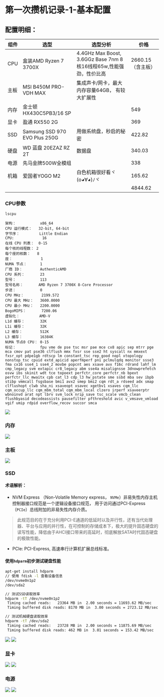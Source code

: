 # 第一次攒机记录-1-基本配置


## 配置明细：

|组件|选型|选型分析|价格|
|-|-|-|-|
|CPU|盒装AMD Ryzen 7 3700X|4.4GHz Max Boost, 3.6GGz Base 7nm 8核16线程65w,性能强劲，性价比高|2660.15（含主板）|
|主板|MSI B450M PRO-VDH MAX|集成声卡/网卡，最大内存容量64GB， 有较大扩展性||
|内存|金士顿HX430C5PB3/16 SP||549|
|显卡|盈通 RX550 2G||369|
|SSD|Samsung SSD 970 EVO Plus 250G|用做系统盘，秒启的秘密|422.82|
|硬盘|WD 蓝盘 20EZAZ RZ 2T|数据盘|340.03
|电源|先马金牌500W全模组||338|
|机箱|爱国者YOGO M2|白色机箱很好看ヾ(o◕∀◕)ﾉヾ|165.62|
||||4844.62|

### CPU参数
`lscpu`
```
架构：           x86_64
CPU 运行模式：   32-bit, 64-bit
字节序：         Little Endian
CPU:             16
在线 CPU 列表：  0-15
每个核的线程数： 2
每个座的核数：   8
座：             1
NUMA 节点：      1
厂商 ID：        AuthenticAMD
CPU 系列：       23
型号：           113
型号名称：       AMD Ryzen 7 3700X 8-Core Processor
步进：           0
CPU MHz：        2199.572
CPU 最大 MHz：   3600.0000
CPU 最小 MHz：   2200.0000
BogoMIPS：       7200.06
虚拟化：         AMD-V
L1d 缓存：       32K
L1i 缓存：       32K
L2 缓存：        512K
L3 缓存：        16384K
NUMA 节点0 CPU： 0-15
标记：           fpu vme de pse tsc msr pae mce cx8 apic sep mtrr pge mca cmov pat pse36 clflush mmx fxsr sse sse2 ht syscall nx mmxext fxsr_opt pdpe1gb rdtscp lm constant_tsc rep_good nopl xtopology nonstop_tsc cpuid extd_apicid aperfmperf pni pclmulqdq monitor ssse3 fma cx16 sse4_1 sse4_2 movbe popcnt aes xsave avx f16c rdrand lahf_lm cmp_legacy svm extapic cr8_legacy abm sse4a misalignsse 3dnowprefetch osvw ibs skinit wdt tce topoext perfctr_core perfctr_nb bpext perfctr_llc mwaitx cpb cat_l3 cdp_l3 hw_pstate sme ssbd mba sev ibpb stibp vmmcall fsgsbase bmi1 avx2 smep bmi2 cqm rdt_a rdseed adx smap clflushopt clwb sha_ni xsaveopt xsavec xgetbv1 xsaves cqm_llc cqm_occup_llc cqm_mbm_total cqm_mbm_local clzero irperf xsaveerptr wbnoinvd arat npt lbrv svm_lock nrip_save tsc_scale vmcb_clean flushbyasid decodeassists pausefilter pfthreshold avic v_vmsave_vmload vgif umip rdpid overflow_recov succor smca

```
![](http://qiniu.aimiter.com/myblog/IMG_20191121_184641-8.jpg)

### 内存
![](http://qiniu.aimiter.com/myblog/IMG_20191121_184641-4.jpg)

### 主板
![](http://qiniu.aimiter.com/myblog/IMG_20191121_184641-9.jpg)

### SSD 
#### 术语解析：

- NVM Express （Non-Volatile Memory express， `NVMe`）非易失性内存主机控制器接口规范是一个逻辑设备接口规范， 用于访问通过PCI-Express（`PCIe`）总线附加的非易失性内存介质。

 > 此规范目的在于充分利用PCI-E通道的低延时以及并行性，还有当代处理器、平台与应用的并行性，在可控制的存储成本下，极大的提升固态硬盘的读写性能，降低由于AHCI接口带来的高延时，彻底解放SATA时代固态硬盘的极致性能。

 - PCIe: PCI-Express, 高速串行计算机扩展总线标准。

#### 使用`hdparm`初步测试硬盘性能
```bash
apt-get install hdparm  
// 使用 fdisk -l 查看设备信息
/dev/nvme0n1p2 
/dev/sda2

// 测试SSD读取效率
hdparm -tT /dev/nvme0n1p2
 Timing cached reads:   23364 MB in  2.00 seconds = 11693.62 MB/sec
 Timing buffered disk reads: 8170 MB in  3.00 seconds = 2723.12 MB/sec

// 测试机械硬盘读取效率
hdparm -tT /dev/sda2
 Timing cached reads:   23728 MB in  2.00 seconds = 11875.69 MB/sec
 Timing buffered disk reads: 462 MB in  3.01 seconds = 153.42 MB/sec
```
![](http://qiniu.aimiter.com/myblog/IMG_20191117_201108-1.jpg)
![](http://qiniu.aimiter.com/myblog/IMG_20191121_184641-6.jpg)


### 显卡
![](http://qiniu.aimiter.com/myblog/IMG_20191121_184641-2.jpg)
![](http://qiniu.aimiter.com/myblog/IMG_20191121_184641-3.jpg)

### 电源
![](http://qiniu.aimiter.com/myblog/IMG_20191121_184641-1.jpg)
![](http://qiniu.aimiter.com/myblog/IMG_20191121_184641-0.jpg)


